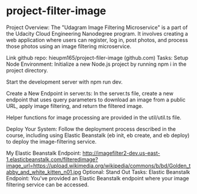 # project-filter-image
Project Overview:
The "Udagram Image Filtering Microservice" is a part of the Udacity Cloud Engineering Nanodegree program. It involves creating a web application where users can register, log in, post photos, and process those photos using an image filtering microservice.

Link github repo: hieupm165/project-filer-image (github.com)
Tasks:
Setup Node Environment:
Initialize a new Node.js project by running npm i in the project directory.

Start the development server with npm run dev.

Create a New Endpoint in server.ts:
In the server.ts file, create a new endpoint that uses query parameters to download an image from a public URL, apply image filtering, and return the filtered image.

Helper functions for image processing are provided in the util/util.ts file.

Deploy Your System:
Follow the deployment process described in the course, including using Elastic Beanstalk (eb init, eb create, and eb deploy) to deploy the image-filtering service.

My Elastic Beanstalk Endpoint:
http://imagefilter2-dev.us-east-1.elasticbeanstalk.com/filteredimage?image_url=https://upload.wikimedia.org/wikipedia/commons/b/bd/Golden_tabby_and_white_kitten_n01.jpg
Optional: Stand Out Tasks:
Elastic Beanstalk Endpoint: You've provided an Elastic Beanstalk endpoint where your image filtering service can be accessed.
